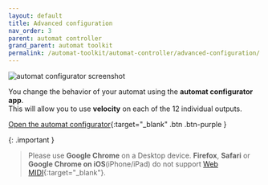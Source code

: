 ```yaml
---
layout: default
title: Advanced configuration
nav_order: 3
parent: automat controller
grand_parent: automat toolkit
permalink: /automat-toolkit/automat-controller/advanced-configuration/
---
```


![automat configurator screenshot](../../images/automat-configurator.jpeg)

You change the behavior of your automat using the **automat configurator app**. \
This will allow you to use **velocity** on each of the 12 individual outputs.

[Open the automat configurator](https://docs.dadamachines.com/automat-configurator/){:target="_blank" .btn .btn-purple }

{: .important }
> Please use **Google Chrome** on a Desktop device. **Firefox**, **Safari** or **Google Chrome on iOS**(iPhone/iPad) do not support [Web MIDI](https://www.w3.org/TR/webmidi/){:target="_blank"}. 